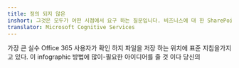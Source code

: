 ```yaml
---
title: 정의 되지 않은
inshort: 그것은 모두가 어떤 시점에서 요구 하는 질문입니다. 비즈니스에 대 한 SharePoint 또는 OneDrive을 사용 해야 나?
translator: Microsoft Cognitive Services
---
```



가장 큰 실수 Office 365 사용자가 확인 하지 파일을 저장 하는 위치에 표준 지침을가지고 있다. 이 infographic 방법에 많이-필요한 아이디어를 줄 것 이다 당신의 


